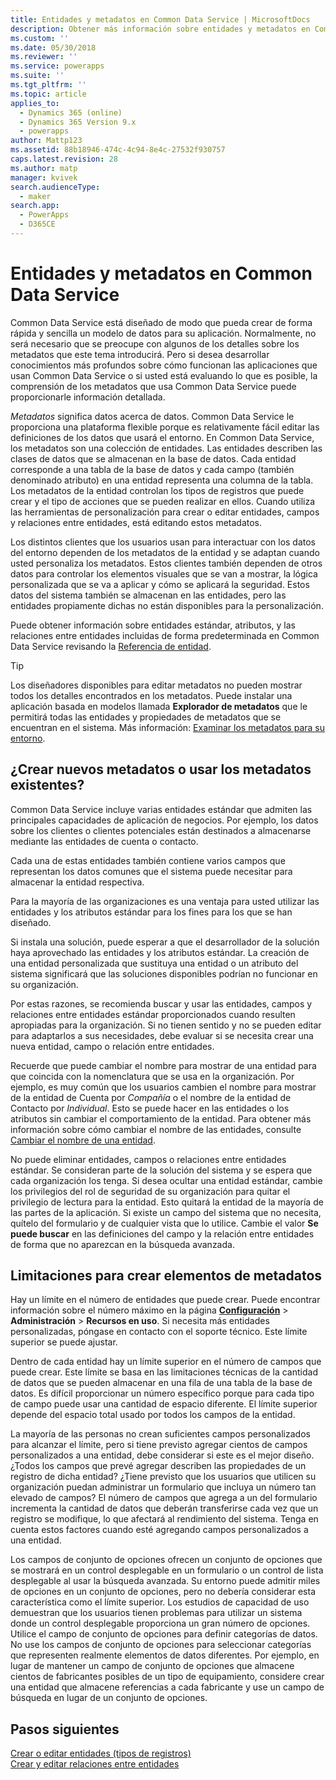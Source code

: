 ```yaml
---
title: Entidades y metadatos en Common Data Service | MicrosoftDocs
description: Obtener más información sobre entidades y metadatos en Common Data Service
ms.custom: ''
ms.date: 05/30/2018
ms.reviewer: ''
ms.service: powerapps
ms.suite: ''
ms.tgt_pltfrm: ''
ms.topic: article
applies_to:
  - Dynamics 365 (online)
  - Dynamics 365 Version 9.x
  - powerapps
author: Mattp123
ms.assetid: 88b18946-474c-4c94-8e4c-27532f930757
caps.latest.revision: 28
ms.author: matp
manager: kvivek
search.audienceType:
  - maker
search.app:
  - PowerApps
  - D365CE
---
```


# <a name="entities-and-metadata-in-common-data-service"></a>Entidades y metadatos en Common Data Service

Common Data Service está diseñado de modo que pueda crear de forma rápida y sencilla un modelo de datos para su aplicación. Normalmente, no será necesario que se preocupe con algunos de los detalles sobre los metadatos que este tema introducirá. Pero si desea desarrollar conocimientos más profundos sobre cómo funcionan las aplicaciones que usan Common Data Service o si usted está evaluando lo que es posible, la comprensión de los metadatos que usa Common Data Service puede proporcionarle información detallada.

*Metadatos* significa datos acerca de datos. Common Data Service le proporciona una plataforma flexible porque es relativamente fácil editar las definiciones de los datos que usará el entorno. En Common Data Service, los metadatos son una colección de entidades. Las entidades describen las clases de datos que se almacenan en la base de datos.  Cada entidad corresponde a una tabla de la base de datos y cada campo (también denominado atributo) en una entidad representa una columna de la tabla. Los metadatos de la entidad controlan los tipos de registros que puede crear y el tipo de acciones que se pueden realizar en ellos. Cuando utiliza las herramientas de personalización para crear o editar entidades, campos y relaciones entre entidades, está editando estos metadatos. 
  
Los distintos clientes que los usuarios usan para interactuar con los datos del entorno dependen de los metadatos de la entidad y se adaptan cuando usted personaliza los metadatos. Estos clientes también dependen de otros datos para controlar los elementos visuales que se van a mostrar, la lógica personalizada que se va a aplicar y cómo se aplicará la seguridad. Estos datos del sistema también se almacenan en las entidades, pero las entidades propiamente dichas no están disponibles para la personalización.

Puede obtener información sobre entidades estándar, atributos, y las relaciones entre entidades incluidas de forma predeterminada en Common Data Service revisando la [Referencia de entidad](/powerapps/developer/common-data-service/reference/about-entity-reference).

> [!TIP]
> Los diseñadores disponibles para editar metadatos no pueden mostrar todos los detalles encontrados en los metadatos. Puede instalar una aplicación basada en modelos llamada **Explorador de metadatos** que le permitirá todas las entidades y propiedades de metadatos que se encuentran en el sistema. Más información: [Examinar los metadatos para su entorno](https://docs.microsoft.com/dynamics365/customer-engagement/developer/browse-your-metadata).
  
<a name="BKMK_CreateNewOrUseExistingMetadata"></a>

## <a name="create-new-metadata-or-use-existing-metadata"></a>¿Crear nuevos metadatos o usar los metadatos existentes?

Common Data Service incluye varias entidades estándar que admiten las principales capacidades de aplicación de negocios. Por ejemplo, los datos sobre los clientes o clientes potenciales están destinados a almacenarse mediante las entidades de cuenta o contacto.  
  
Cada una de estas entidades también contiene varios campos que representan los datos comunes que el sistema puede necesitar para almacenar la entidad respectiva.  
  
Para la mayoría de las organizaciones es una ventaja para usted utilizar las entidades y los atributos estándar para los fines para los que se han diseñado. 
  
Si instala una solución, puede esperar a que el desarrollador de la solución haya aprovechado las entidades y los atributos estándar. La creación de una entidad personalizada que sustituya una entidad o un atributo del sistema significará que las soluciones disponibles podrían no funcionar en su organización.  
  
Por estas razones, se recomienda buscar y usar las entidades, campos y relaciones entre entidades estándar proporcionados cuando resulten apropiadas para la organización. Si no tienen sentido y no se pueden editar para adaptarlos a sus necesidades, debe evaluar si se necesita crear una nueva entidad, campo o relación entre entidades. 

<!--  Can we say this yet? 
    
> [!NOTE]
> The [Common Data Model](/powerapps/common-data-model/overview) will provide a capability to add additional standard entities. 

-->

Recuerde que puede cambiar el nombre para mostrar de una entidad para que coincida con la nomenclatura que se usa en la organización. Por ejemplo, es muy común que los usuarios cambien el nombre para mostrar de la entidad de Cuenta por *Compañía* o el nombre de la entidad de Contacto por *Individual*. Esto se puede hacer en las entidades o los atributos sin cambiar el comportamiento de la entidad. Para obtener más información sobre cómo cambiar el nombre de las entidades, consulte [Cambiar el nombre de una entidad](edit-entities.md#change-the-name-of-an-entity).
  
No puede eliminar entidades, campos o relaciones entre entidades estándar. Se consideran parte de la solución del sistema y se espera que cada organización los tenga. Si desea ocultar una entidad estándar, cambie los privilegios del rol de seguridad de su organización para quitar el privilegio de lectura para la entidad. Esto quitará la entidad de la mayoría de las partes de la aplicación. Si existe un campo del sistema que no necesita, quítelo del formulario y de cualquier vista que lo utilice. Cambie el valor **Se puede buscar** en las definiciones del campo y la relación entre entidades de forma que no aparezcan en la búsqueda avanzada. 
  
<a name="BKMK_LimitationsOnMetadata"></a>   

## <a name="limitations-on-creating-metadata-items"></a>Limitaciones para crear elementos de metadatos  

Hay un límite en el número de entidades que puede crear. Puede encontrar información sobre el número máximo en la página **[Configuración](../model-driven-apps/advanced-navigation.md#settings)** > **Administración** > **Recursos en uso**. Si necesita más entidades personalizadas, póngase en contacto con el soporte técnico. Este límite superior se puede ajustar.  
  
Dentro de cada entidad hay un límite superior en el número de campos que puede crear. Este límite se basa en las limitaciones técnicas de la cantidad de datos que se pueden almacenar en una fila de una tabla de la base de datos. Es difícil proporcionar un número específico porque para cada tipo de campo puede usar una cantidad de espacio diferente. El límite superior depende del espacio total usado por todos los campos de la entidad.  
  
La mayoría de las personas no crean suficientes campos personalizados para alcanzar el límite, pero si tiene previsto agregar cientos de campos personalizados a una entidad, debe considerar si este es el mejor diseño. ¿Todos los campos que prevé agregar describen las propiedades de un registro de dicha entidad? ¿Tiene previsto que los usuarios que utilicen su organización puedan administrar un formulario que incluya un número tan elevado de campos? El número de campos que agrega a un del formulario incrementa la cantidad de datos que deberán transferirse cada vez que un registro se modifique, lo que afectará al rendimiento del sistema. Tenga en cuenta estos factores cuando esté agregando campos personalizados a una entidad.  
  
Los campos de conjunto de opciones ofrecen un conjunto de opciones que se mostrará en un control desplegable en un formulario o un control de lista desplegable al usar la búsqueda avanzada. Su entorno puede admitir miles de opciones en un conjunto de opciones, pero no debería considerar esta característica como el límite superior. Los estudios de capacidad de uso demuestran que los usuarios tienen problemas para utilizar un sistema donde un control desplegable proporciona un gran número de opciones. Utilice el campo de conjunto de opciones para definir categorías de datos. No use los campos de conjunto de opciones para seleccionar categorías que representen realmente elementos de datos diferentes. Por ejemplo, en lugar de mantener un campo de conjunto de opciones que almacene cientos de fabricantes posibles de un tipo de equipamiento, considere crear una entidad que almacene referencias a cada fabricante y use un campo de búsqueda en lugar de un conjunto de opciones.  
  
## <a name="next-steps"></a>Pasos siguientes 

[Crear o editar entidades (tipos de registros)](create-edit-entities.md)<br />
[Crear y editar relaciones entre entidades](create-edit-entity-relationships.md)

